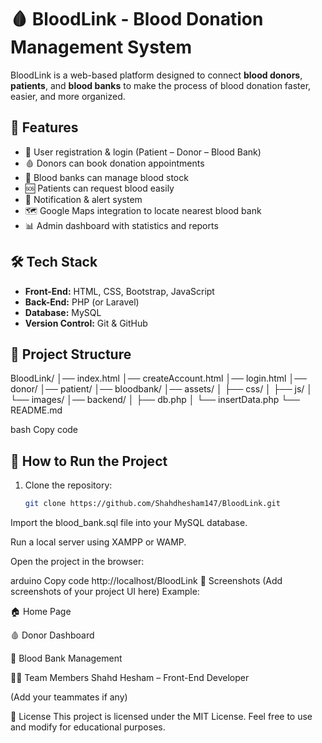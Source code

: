 # 🩸 BloodLink - Blood Donation Management System

BloodLink is a web-based platform designed to connect **blood donors**, **patients**, and **blood banks** to make the process of blood donation faster, easier, and more organized.

## 🚀 Features

- 🧍 User registration & login (Patient – Donor – Blood Bank)  
- 🩸 Donors can book donation appointments  
- 🏥 Blood banks can manage blood stock  
- 🆘 Patients can request blood easily  
- 📨 Notification & alert system  
- 🗺️ Google Maps integration to locate nearest blood bank  
- 📊 Admin dashboard with statistics and reports

## 🛠️ Tech Stack

- **Front-End:** HTML, CSS, Bootstrap, JavaScript  
- **Back-End:** PHP (or Laravel)  
- **Database:** MySQL  
- **Version Control:** Git & GitHub

## 📂 Project Structure

BloodLink/
│── index.html
│── createAccount.html
│── login.html
│── donor/
│── patient/
│── bloodbank/
│── assets/
│ ├── css/
│ ├── js/
│ └── images/
│── backend/
│ ├── db.php
│ └── insertData.php
└── README.md

bash
Copy code

## 🧪 How to Run the Project

1. Clone the repository:
   ```bash
   git clone https://github.com/Shahdhesham147/BloodLink.git
Import the blood_bank.sql file into your MySQL database.

Run a local server using XAMPP or WAMP.

Open the project in the browser:

arduino
Copy code
http://localhost/BloodLink
📸 Screenshots
(Add screenshots of your project UI here)
Example:

🏠 Home Page

🩸 Donor Dashboard

🏥 Blood Bank Management

👩‍💻 Team Members
Shahd Hesham – Front-End Developer

(Add your teammates if any)

📜 License
This project is licensed under the MIT License.
Feel free to use and modify for educational purposes.
